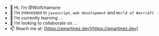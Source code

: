 - 👋 Hi, I’m @Wolfchamane
- 👀 I’m interested in `javascript`, `web development` and `World of Warcraft`
- 🌱 I’m currently learning ...
- 💞️ I’m looking to collaborate on ...
- 📫 Reach me at: [https://amartinez.dev](https://amartinez.dev)

<!---
Wolfchamane/Wolfchamane is a ✨ special ✨ repository because its `README.md` (this file) appears on your GitHub profile.
You can click the Preview link to take a look at your changes.
--->

